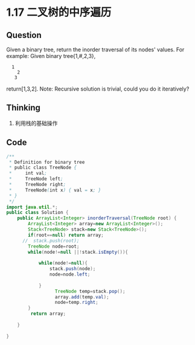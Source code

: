 # 1.17 二叉树的中序遍历
## Question
Given a binary tree, return the inorder traversal of its nodes' values.
For example:
Given binary tree{1,#,2,3},
```
  1
    2
   3
```
return[1,3,2].
Note: Recursive solution is trivial, could you do it iteratively?
## Thinking
1. 利用栈的基础操作

## Code
```java
/**
 * Definition for binary tree
 * public class TreeNode {
 *     int val;
 *     TreeNode left;
 *     TreeNode right;
 *     TreeNode(int x) { val = x; }
 * }
 */
import java.util.*;
public class Solution {
    public ArrayList<Integer> inorderTraversal(TreeNode root) {
        ArrayList<Integer> array=new ArrayList<Integer>();
        Stack<TreeNode> stack=new Stack<TreeNode>();
        if(root==null) return array;
      //  stack.push(root);
        TreeNode node=root;
        while(node!=null ||!stack.isEmpty()){
            
            while(node!=null){ 
                stack.push(node);
                node=node.left;
               
            }
                  TreeNode temp=stack.pop();
                  array.add(temp.val);
                  node=temp.right;
        }
         return array;
                 
    }
                  
}
```
